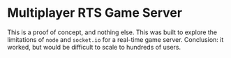 # Multiplayer RTS Game Server
This is a proof of concept, and nothing else.
This was built to explore the limitations of `node` and `socket.io` for a real-time game server. Conclusion: it worked, but would be difficult to scale to hundreds of users.
